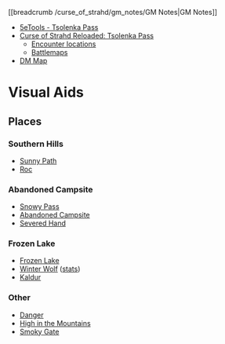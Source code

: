 [[breadcrumb /curse_of_strahd/gm_notes/GM Notes|GM Notes]]

<script type="module">
    import { init_links } from "/js/common/visual_aid_backend.js";
    init_links();
</script>

* [5eTools - Tsolenka Pass](https://5e.tools/adventure.html#cos,10)
* [Curse of Strahd Reloaded: Tsolenka Pass](https://docs.google.com/document/d/1FAqpWAJ_yLePTKogV2_TFFhjp2ezWSPIKYyLWjrVbbM/view#heading=h.aw2lgm4ft455)
  * [Encounter locations](https://i.imgur.com/wJmIty6.png)
  * [Battlemaps](https://imgur.com/gallery/nNhcFP5)
* [DM Map](https://5e.tools/adventure.html#cos,10,areas%20of%20the%20pass)

# Visual Aids

## Places

### Southern Hills

* [Sunny Path](^curse_of_strahd/tsolenka_pass_2.jpg)
* [Roc](^curse_of_strahd/roc.jpg)

### Abandoned Campsite

* [Snowy Pass](^curse_of_strahd/tsolenka_pass_3.jpg)
* [Abandoned Campsite](^curse_of_strahd/abandoned_campsite.jpg)
* [Severed Hand](^curse_of_strahd/severed_hand.jpg)

### Frozen Lake

* [Frozen Lake](^curse_of_strahd/frozen_lake_2.jpg)
* [Winter Wolf](^curse_of_strahd/winter_wolf.jpeg) ([stats](https://5e.tools/bestiary.html#winter%20wolf_mm))
* [Kaldur](^curse_of_strahd/kaldur.png)

### Other

* [Danger](^curse_of_strahd/tsolenka_pass_1.jpg)
* [High in the Mountains](^curse_of_strahd/tsolenka_pass_4.jpg)
* [Smoky Gate](^curse_of_strahd/Tsolenka_Pass.mp4)



